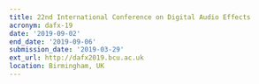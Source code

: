 ```yaml
---
title: 22nd International Conference on Digital Audio Effects 
acronym: dafx-19
date: '2019-09-02' 
end_date: '2019-09-06' 
submission_date: '2019-03-29' 
ext_url: http://dafx2019.bcu.ac.uk
location: Birmingham, UK 
---
```

